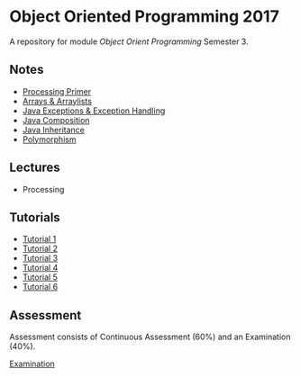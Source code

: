 # Object Oriented Programming 2017

A repository for module *Object Orient Programming* Semester 3.


## Notes
- [Processing Primer](./notes/ProcessingPrimer.md)
- [Arrays & Arraylists](./notes/ArraysAndArraylists.md)
- [Java Exceptions & Exception Handling](./notes/Exceptions.md)
- [Java Composition](./notes/Composition.md)
- [Java Inheritance](./notes/Inheritance.md)
- [Polymorphism](./notes/Polymorphism.md)
## Lectures
- Processing


## Tutorials
- [Tutorial 1](./tutorials/Tutorial1.md)
- [Tutorial 2](./tutorials/Tutorial2.md)
- [Tutorial 3](./tutorials/Tutorial3.md)
- [Tutorial 4](./tutorials/Tutorial4.md)
- [Tutorial 5](./tutorials/Tutorial5.md)
- [Tutorial 6](./tutorials/Tutorial6.md)

## Assessment

Assessment consists of Continuous Assessment (60%) and an Examination (40%).

[Examination](./notes/Examinations.md)
